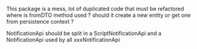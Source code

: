 This package is a mess, lot of duplicated code that must be refactored
where is fromDTO method used ? should it create a new entity or get one from persistence context ?


NotificationApi should be split in a ScriptNotificationApi and a NotificationApi used by all xxxNotificationApi
